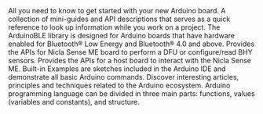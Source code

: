 <EssentialsColumn title="Guides">
  <EssentialElement title="Quickstart Guide" type="getting-started" link="/software/ide-v1/tutorials/getting-started/cores/arduino-mbed_nicla">
    All you need to know to get started with your new Arduino board.
  </EssentialElement>
  <EssentialElement title="Cheat Sheet" type="tutorial" link="/tutorials/nicla-sense-me/cheat-sheet">
    A collection of mini-guides and API descriptions that serves as a quick reference to look up information while you work on a project.
  </EssentialElement>

</EssentialsColumn>

<EssentialsColumn title="Suggested Libraries">

  <EssentialElement title="ArduinoBLE" type="library" link="https://www.arduino.cc/en/Reference/ArduinoBLE">
The ArduinoBLE library is designed for Arduino boards that have hardware enabled for Bluetooth® Low Energy and Bluetooth® 4.0 and above. 
  </EssentialElement>

  <EssentialElement title="Arduino_BHY2" type="library" link="https://github.com/arduino/nicla-sense-me-fw/tree/main/Arduino_BHY2">
  Provides the APIs for Nicla Sense ME board to perform a DFU or configure/read BHY sensors.
  </EssentialElement>

  <EssentialElement title="Arduino_BHY2Host" type="library" link="https://github.com/arduino/nicla-sense-me-fw/tree/main/Arduino_BHY2Host">
  Provides the APIs for a host board to interact with the Nicla Sense ME.
  </EssentialElement>

</EssentialsColumn>

<EssentialsColumn title="Arduino Basics">
  <EssentialElement title="Built-in Examples" type="tutorial" link="https://www.arduino.cc/en/Tutorial/BuiltInExamples">
    Built-in Examples are sketches included in the Arduino IDE and demonstrate all basic Arduino commands. 
  </EssentialElement>
  <EssentialElement title="Learn" type="resource" link="/learn/">
    Discover interesting articles, principles and techniques related to the Arduino ecosystem.
  </EssentialElement>
  <EssentialElement title="Language References" type="resource" link="https://www.arduino.cc/reference/en/">
  Arduino programming language can be divided in three main parts: functions, values (variables and constants), and structure.
  </EssentialElement>
</EssentialsColumn>